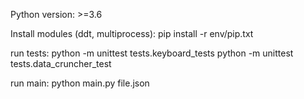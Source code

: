 Python version: >=3.6 

Install modules (ddt, multiprocess):
pip install -r env/pip.txt

run tests:
python -m unittest tests.keyboard_tests
python -m unittest tests.data_cruncher_test

run main:
python main.py file.json
